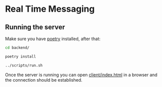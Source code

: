 # Real Time Messaging

## Running the server

Make sure you have [poetry](https://python-poetry.org/) installed, after that:
```sh
cd backend/

poetry install

../scripts/run.sh
```
Once the server is running you can open [client/index.html](client/index.html) in a browser and the connection should
be established.
